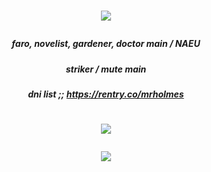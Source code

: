 
# <p align="center"> ![](https://i.postimg.cc/vH1YQQFN/tae.gif)
##### <p align="center"> faro, novelist, gardener, doctor main / NAEU
##### <p align="center"> striker / mute main
##### <p align="center"> dni list ;; https://rentry.co/mrholmes
# <p align="center"> ![](https://i.postimg.cc/pd0VWyT3/poop.gif)

#### <p align="center"> ![](https://komarev.com/ghpvc/?username=astrocigarettes) 
